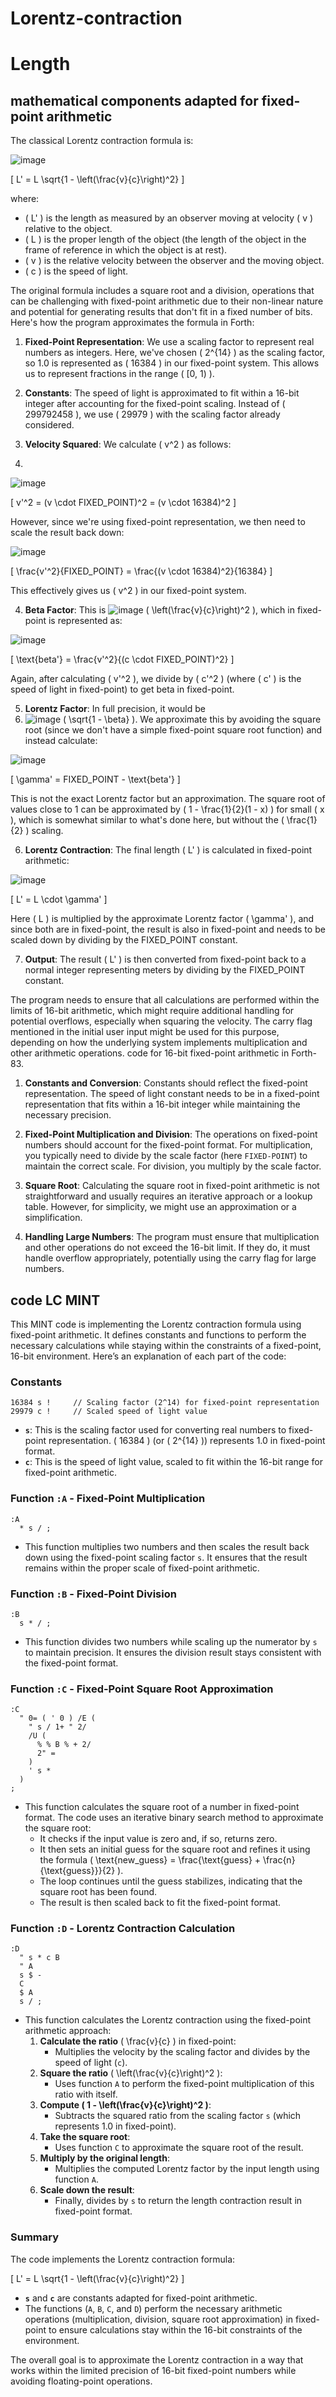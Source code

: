 # Lorentz-contraction

# Length
## mathematical components adapted for fixed-point arithmetic 

The classical Lorentz contraction formula is:

![image](https://github.com/SteveJustin1963/Lorentz-contraction/assets/58069246/4fef995f-af14-410d-b35c-f750ace55dc5)


\[ L' = L \sqrt{1 - \left(\frac{v}{c}\right)^2} \]

where:

- \( L' \) is the length as measured by an observer moving at velocity \( v \) relative to the object.
- \( L \) is the proper length of the object (the length of the object in the frame of reference in which the object is at rest).
- \( v \) is the relative velocity between the observer and the moving object.
- \( c \) is the speed of light.

The original formula includes a square root and a division, operations that can be challenging with fixed-point arithmetic due to their non-linear nature and potential for generating results that don't fit in a fixed number of bits. Here's how the program approximates the formula in Forth:

1. **Fixed-Point Representation**: We use a scaling factor to represent real numbers as integers. Here, we've chosen \( 2^{14} \) as the scaling factor, so 1.0 is represented as \( 16384 \) in our fixed-point system. This allows us to represent fractions in the range \( [0, 1) \).

2. **Constants**: The speed of light is approximated to fit within a 16-bit integer after accounting for the fixed-point scaling. Instead of \( 299792458 \), we use \( 29979 \) with the scaling factor already considered.

3. **Velocity Squared**: We calculate \( v^2 \) as follows:
4. 
![image](https://github.com/SteveJustin1963/Lorentz-contraction/assets/58069246/ea78da87-0791-496f-8aed-6e96e37b85a3)

\[ v'^2 = (v \cdot FIXED\_POINT)^2 = (v \cdot 16384)^2 \]

However, since we're using fixed-point representation, we then need to scale the result back down:

![image](https://github.com/SteveJustin1963/Lorentz-contraction/assets/58069246/ccdf4fda-b148-4149-b7a5-0b9e5b41546c)

\[ \frac{v'^2}{FIXED\_POINT} = \frac{(v \cdot 16384)^2}{16384} \]

This effectively gives us \( v^2 \) in our fixed-point system.

4. **Beta Factor**: This is ![image](https://github.com/SteveJustin1963/Lorentz-contraction/assets/58069246/4be04832-9404-4acd-9136-6f9bd495de99)
\( \left(\frac{v}{c}\right)^2 \), which in fixed-point is represented as:

![image](https://github.com/SteveJustin1963/Lorentz-contraction/assets/58069246/bace6090-7ff6-446c-ac9a-02409668b8e3)

\[ \text{beta'} = \frac{v'^2}{(c \cdot FIXED\_POINT)^2} \]

Again, after calculating \( v'^2 \), we divide by \( c'^2 \) (where \( c' \) is the speed of light in fixed-point) to get beta in fixed-point.

5. **Lorentz Factor**: In full precision, it would be
6.  ![image](https://github.com/SteveJustin1963/Lorentz-contraction/assets/58069246/3ee2db9f-6ba0-43f8-976a-fa331dc5776a)
 \( \sqrt{1 - \beta} \). We approximate this by avoiding the square root (since we don't have a simple fixed-point square root function) and instead calculate:

![image](https://github.com/SteveJustin1963/Lorentz-contraction/assets/58069246/87e43cba-876c-4706-a678-8789c2c04db1)

\[ \gamma' = FIXED\_POINT - \text{beta'} \]

This is not the exact Lorentz factor but an approximation. The square root of values close to 1 can be approximated by \( 1 - \frac{1}{2}(1 - x) \) for small \( x \), which is somewhat similar to what's done here, but without the \( \frac{1}{2} \) scaling.

6. **Lorentz Contraction**: The final length \( L' \) is calculated in fixed-point arithmetic:

![image](https://github.com/SteveJustin1963/Lorentz-contraction/assets/58069246/bb19f1ab-1bb0-4e3f-adb9-1d2f0ef72108)

\[ L' = L \cdot \gamma' \]

Here \( L \) is multiplied by the approximate Lorentz factor \( \gamma' \), and since both are in fixed-point, the result is also in fixed-point and needs to be scaled down by dividing by the FIXED\_POINT constant.

7. **Output**: The result \( L' \) is then converted from fixed-point back to a normal integer representing meters by dividing by the FIXED\_POINT constant.

The program needs to ensure that all calculations are performed within the limits of 16-bit arithmetic, which might require additional handling for potential overflows, especially when squaring the velocity. The carry flag mentioned in the initial user input might be used for this purpose, depending on how the underlying system implements multiplication and other arithmetic operations.
code for 16-bit fixed-point arithmetic in Forth-83.

1. **Constants and Conversion**: Constants should reflect the fixed-point representation. The speed of light constant needs to be in a fixed-point representation that fits within a 16-bit integer while maintaining the necessary precision.

2. **Fixed-Point Multiplication and Division**: The operations on fixed-point numbers should account for the fixed-point format. For multiplication, you typically need to divide by the scale factor (here `FIXED-POINT`) to maintain the correct scale. For division, you multiply by the scale factor.

3. **Square Root**: Calculating the square root in fixed-point arithmetic is not straightforward and usually requires an iterative approach or a lookup table. However, for simplicity, we might use an approximation or a simplification.

4. **Handling Large Numbers**: The program must ensure that multiplication and other operations do not exceed the 16-bit limit. If they do, it must handle overflow appropriately, potentially using the carry flag for large numbers.

## code LC MINT
This MINT code is implementing the Lorentz contraction formula using fixed-point arithmetic. It defines constants and functions to perform the necessary calculations while staying within the constraints of a fixed-point, 16-bit environment. Here’s an explanation of each part of the code:

### Constants
```mint
16384 s !     // Scaling factor (2^14) for fixed-point representation
29979 c !     // Scaled speed of light value
```
- **`s`**: This is the scaling factor used for converting real numbers to fixed-point representation. \( 16384 \) (or \( 2^{14} \)) represents 1.0 in fixed-point format.
- **`c`**: This is the speed of light value, scaled to fit within the 16-bit range for fixed-point arithmetic.

### Function `:A` - Fixed-Point Multiplication
```mint
:A 
  * s / ;
```
- This function multiplies two numbers and then scales the result back down using the fixed-point scaling factor `s`. It ensures that the result remains within the proper scale of fixed-point arithmetic.

### Function `:B` - Fixed-Point Division
```mint
:B 
  s * / ;
```
- This function divides two numbers while scaling up the numerator by `s` to maintain precision. It ensures the division result stays consistent with the fixed-point format.

### Function `:C` - Fixed-Point Square Root Approximation
```mint
:C 
  " 0= ( ' 0 ) /E (                
    " s / 1+ " 2/                  
    /U (                           
      % % B % + 2/                
      2" =                         
    )
    ' s *                          
  )
;
```
- This function calculates the square root of a number in fixed-point format. The code uses an iterative binary search method to approximate the square root:
  - It checks if the input value is zero and, if so, returns zero.
  - It then sets an initial guess for the square root and refines it using the formula \( \text{new\_guess} = \frac{\text{guess} + \frac{n}{\text{guess}}}{2} \).
  - The loop continues until the guess stabilizes, indicating that the square root has been found.
  - The result is then scaled back to fit the fixed-point format.

### Function `:D` - Lorentz Contraction Calculation
```mint
:D 
  " s * c B
  " A
  s $ -
  C
  $ A
  s / ;
```
- This function calculates the Lorentz contraction using the fixed-point arithmetic approach:
  1. **Calculate the ratio** \( \frac{v}{c} \) in fixed-point:
     - Multiplies the velocity by the scaling factor and divides by the speed of light (`c`).
  2. **Square the ratio** \( \left(\frac{v}{c}\right)^2 \):
     - Uses function `A` to perform the fixed-point multiplication of this ratio with itself.
  3. **Compute \( 1 - \left(\frac{v}{c}\right)^2 \)**:
     - Subtracts the squared ratio from the scaling factor `s` (which represents 1.0 in fixed-point).
  4. **Take the square root**:
     - Uses function `C` to approximate the square root of the result.
  5. **Multiply by the original length**:
     - Multiplies the computed Lorentz factor by the input length using function `A`.
  6. **Scale down the result**:
     - Finally, divides by `s` to return the length contraction result in fixed-point format.

### Summary
The code implements the Lorentz contraction formula:

\[
L' = L \sqrt{1 - \left(\frac{v}{c}\right)^2}
\]

- **`s`** and **`c`** are constants adapted for fixed-point arithmetic.
- The functions (`A`, `B`, `C`, and `D`) perform the necessary arithmetic operations (multiplication, division, square root approximation) in fixed-point to ensure calculations stay within the 16-bit constraints of the environment.

The overall goal is to approximate the Lorentz contraction in a way that works within the limited precision of 16-bit fixed-point numbers while avoiding floating-point operations.
